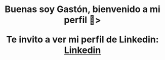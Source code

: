 <h1 align="center"> Buenas soy Gastón, bienvenido a mi perfil 👋>

Te invito a ver mi perfil de Linkedin:
[Linkedin](https://www.linkedin.com/in/gastoniba%C3%B1ezdeveloper/)

